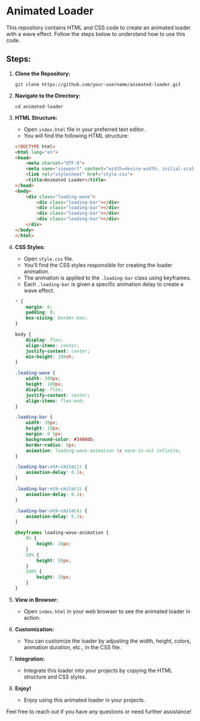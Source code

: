 # Animated Loader

This repository contains HTML and CSS code to create an animated loader with a wave effect. Follow the steps below to understand how to use this code.

## Steps:

1. **Clone the Repository:**
   ```
   git clone https://github.com/your-username/animated-loader.git
   ```

2. **Navigate to the Directory:**
   ```
   cd animated-loader
   ```

3. **HTML Structure:**
   - Open `index.html` file in your preferred text editor.
   - You will find the following HTML structure:

   ```html
   <!DOCTYPE html>
   <html lang="en">
   <head>
       <meta charset="UTF-8">
       <meta name="viewport" content="width=device-width, initial-scale=1.0">
       <link rel="stylesheet" href="style.css">
       <title>Animated Loader</title>
   </head>
   <body>
       <div class="loading-wave">
           <div class="loading-bar"></div>
           <div class="loading-bar"></div>
           <div class="loading-bar"></div>
           <div class="loading-bar"></div>
       </div>
   </body>
   </html>
   ```

4. **CSS Styles:**
   - Open `style.css` file.
   - You'll find the CSS styles responsible for creating the loader animation.
   - The animation is applied to the `.loading-bar` class using keyframes.
   - Each `.loading-bar` is given a specific animation delay to create a wave effect.

   ```css
   * {
       margin: 0;
       padding: 0;
       box-sizing: border-box;
   }

   body {
       display: flex;
       align-items: center;
       justify-content: center;
       min-height: 100vh;
   }

   .loading-wave {
       width: 300px;
       height: 100px;
       display: flex;
       justify-content: center;
       align-items: flex-end;
   }

   .loading-bar {
       width: 20px;
       height: 10px;
       margin: 0 5px;
       background-color: #3498db;
       border-radius: 5px;
       animation: loading-wave-animation 1s ease-in-out infinite;
   }

   .loading-bar:nth-child(2) {
       animation-delay: 0.1s;
   }

   .loading-bar:nth-child(3) {
       animation-delay: 0.2s;
   }

   .loading-bar:nth-child(4) {
       animation-delay: 0.3s;
   }

   @keyframes loading-wave-animation {
       0% {
           height: 10px;
       }
       50% {
           height: 50px;
       }
       100% {
           height: 10px;
       }
   }
   ```

5. **View in Browser:**
   - Open `index.html` in your web browser to see the animated loader in action.

6. **Customization:**
   - You can customize the loader by adjusting the width, height, colors, animation duration, etc., in the CSS file.

7. **Integration:**
   - Integrate this loader into your projects by copying the HTML structure and CSS styles.

8. **Enjoy!**
   - Enjoy using this animated loader in your projects.

Feel free to reach out if you have any questions or need further assistance!
